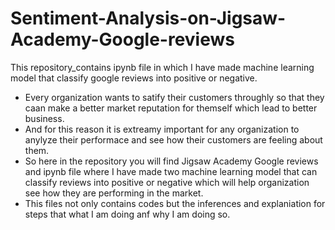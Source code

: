# Sentiment-Analysis-on-Jigsaw-Academy-Google-reviews
This repository_contains ipynb file in which I have made machine learning model that classify google reviews into positive or negative.
- Every organization wants to satify their customers throughly so that they caan make a better market reputation for themself which lead to better business.
- And for this reason it is extreamy important for any organization to anylyze their performace and see how their customers are feeling about them.
- So here in the repository you will find Jigsaw Academy Google reviews and ipynb file where I have made two machine learning model that can classify reviews into positive or negative which will help organization see how they are performing in the market.
- This files not only contains codes but the inferences and explaniation for steps that what I am doing anf why I am doing so.

